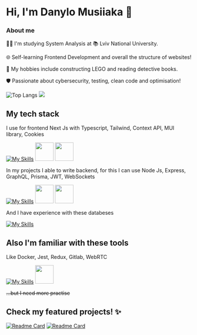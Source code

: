 # Hi, I'm Danylo Musiiaka 👋

### About me

👩‍💻 I'm studying System Analysis at 📚 Lviv National University.

🌐 Self-learning Frontend Development and overall the structure of websites!

🧩 My hobbies include constructing LEGO and reading detective books.

🛡️ Passionate about cybersecurity, testing, clean code and optimisation!

![Top Langs](https://github-readme-stats.vercel.app/api/top-langs/?username=danylomusiiaka&layout=compact)
<img src="https://media.tenor.com/P5EJALTMklMAAAAj/cinnamoroll.gif">

## My tech stack

I use for frontend Next Js with Typescript, Tailwind, Context API, MUI library, Cookies

[![My Skills](https://skillicons.dev/icons?i=nextjs,ts,tailwind,react)](https://skillicons.dev)
<img src="https://github.com/user-attachments/assets/b588ce92-4b37-4580-8f13-a88e1b8290fc" width="50" height="50">
<img src="https://github.com/user-attachments/assets/d5cfaa48-d5a4-4ab5-80b4-8a818dcaf1ee" width="50" height="50">

In my projects I able to write backend, for this I can use Node Js, Express, GraphQL, Prisma, JWT, WebSockets

[![My Skills](https://skillicons.dev/icons?i=nodejs,express,graphql,prisma)](https://skillicons.dev)
<img src="https://github.com/user-attachments/assets/401cc875-2e15-4d37-8646-f8189ac228a7" width="50" height="50">
<img src="https://github.com/user-attachments/assets/f0ba9771-b730-4f33-9075-9f77967247c1" width="50" height="50">

And I have experience with these databeses

[![My Skills](https://skillicons.dev/icons?i=mongodb,postgresql,mysql,redis,firebase)](https://skillicons.dev)


## Also I'm familiar with these tools

Like Docker, Jest, Redux, Gitlab, WebRTC

[![My Skills](https://skillicons.dev/icons?i=docker,jest,redux,gitlab)](https://skillicons.dev)
<img src="https://static-00.iconduck.com/assets.00/webrtc-icon-2048x1987-45puxjf4.png" width="50" height="50">

~~...but I need more practise~~

## Check my featured projects! ✨
[![Readme Card](https://github-readme-stats.vercel.app/api/pin/?username=danylomusiiaka&repo=microsoft-to-do-clone)](https://github.com/danylomusiiaka/microsoft-to-do-clone)
[![Readme Card](https://github-readme-stats.vercel.app/api/pin/?username=Markolissimo&repo=Origins)](https://github.com/Markolissimo/Origins)

